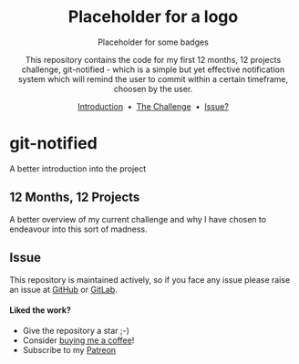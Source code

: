 <h1 align="center">
    Placeholder for a logo
</h1>
<p align="center">
    Placeholder for some badges
</p>
<p align="center">
  This repository contains the code for my first 12 months, 12 projects challenge, git-notified - which is a simple but yet effective notification system which will remind the user to commit within a certain timeframe, choosen by the user.
</p>

<p align="center">
    <a href="#git-notified">Introduction</a> &nbsp;&bull;&nbsp;
    <a href="#12-months-12-projects">The Challenge</a> &nbsp;&bull;&nbsp;
    <a href="#issue">Issue?</a>
</p>

# git-notified

A better introduction into the project

## 12 Months, 12 Projects

A better overview of my current challenge and why I have chosen to endeavour into this sort of madness.

## Issue
This repository is maintained actively, so if you face any issue please raise an issue at [GitHub](https://github.com/t0nyandre/git-notified/issues/new) or [GitLab](https://gitlab.com/t0nyandre/git-notified/-/issues/new).

#### Liked the work?
- Give the repository a star ;-)
- Consider [buying me a coffee](https://www.buymeacoffee.com/t0nyandre)!
- Subscribe to my [Patreon](https://patreon.com/t0nyandre)
